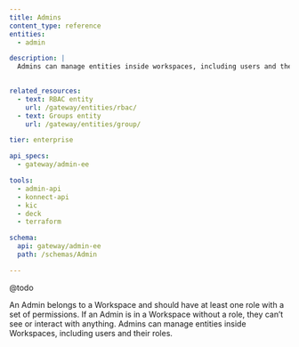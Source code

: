 ```yaml
---
title: Admins
content_type: reference
entities:
  - admin

description: |
  Admins can manage entities inside workspaces, including users and their roles.
  

related_resources:
  - text: RBAC entity
    url: /gateway/entities/rbac/
  - text: Groups entity
    url: /gateway/entities/group/

tier: enterprise

api_specs:
  - gateway/admin-ee

tools:
  - admin-api
  - konnect-api
  - kic
  - deck
  - terraform

schema:
  api: gateway/admin-ee
  path: /schemas/Admin

---
```


@todo

An Admin belongs to a Workspace and should have at least one role with a set of permissions. If an Admin is in a Workspace without a role, they can’t see or interact with anything. Admins can manage entities inside Workspaces, including users and their roles.

